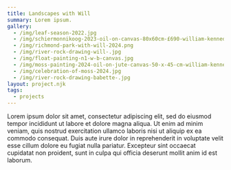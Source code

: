 ```yaml
---
title: Landscapes with Will
summary: Lorem ipsum.
gallery:
  - /img/leaf-season-2022.jpg
  - /img/schiermonnikoog-2023-oil-on-canvas-80x60cm-£690-william-kennedy-and-babette-van-gerwen.png
  - /img/richmond-park-with-will-2024.png
  - /img/river-rock-drawing-will-.jpg
  - /img/float-painting-n1-w-b-canvas.jpg
  - /img/moss-painting-2024-oil-on-jute-canvas-50-x-45-cm-william-kennedy-and-babette-van-gerwen-.jpeg
  - /img/celebration-of-moss-2024.jpg
  - /img/river-rock-drawing-babette-.jpg
layout: project.njk
tags:
  - projects
---
```

Lorem ipsum dolor sit amet, consectetur adipiscing elit, sed do eiusmod tempor incididunt ut labore et dolore magna aliqua. Ut enim ad minim veniam, quis nostrud exercitation ullamco laboris nisi ut aliquip ex ea commodo consequat. Duis aute irure dolor in reprehenderit in voluptate velit esse cillum dolore eu fugiat nulla pariatur. Excepteur sint occaecat cupidatat non proident, sunt in culpa qui officia deserunt mollit anim id est laborum.